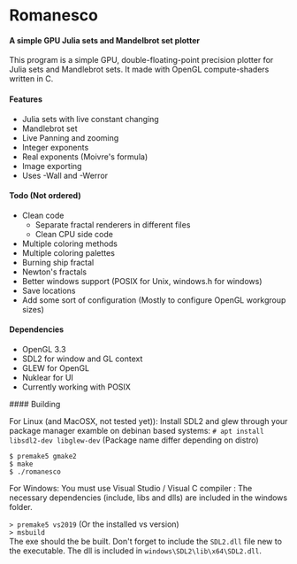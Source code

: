 # Romanesco
#### A simple GPU Julia sets and Mandelbrot set plotter

This program is a simple GPU, double-floating-point precision plotter for Julia sets and Mandlebrot sets. It made with OpenGL compute-shaders written in C.

#### Features

- Julia sets with live constant changing
- Mandlebrot set
- Live Panning and zooming
- Integer exponents
- Real exponents (Moivre's formula)
- Image exporting
- Uses -Wall and -Werror

#### Todo (Not ordered)

- Clean code
  - Separate fractal renderers in different files
  - Clean CPU side code
- Multiple coloring methods
- Multiple coloring palettes
- Burning ship fractal
- Newton's fractals
- Better windows support (POSIX for Unix, windows.h for windows)
- Save locations
- Add some sort of configuration (Mostly to configure OpenGL workgroup sizes)

#### Dependencies

- OpenGL 3.3
- SDL2 for window and GL context
- GLEW for OpenGL
- Nuklear for UI
- Currently working with POSIX

#### Building 

For Linux (and MacOSX, not tested yet)):
Install SDL2 and glew through your package manager
examble on debinan based systems:
`# apt install libsdl2-dev libglew-dev`
(Package name differ depending on distro)

`$ premake5 gmake2`\
`$ make`\
`$ ./romanesco`

For Windows:
You must use Visual Studio / Visual C compiler :
The necessary dependencies (include, libs and dlls) are included in the windows folder.

`> premake5 vs2019` (Or the installed vs version)\
`> msbuild`\
The exe should the be built.
Don't forget to include the `SDL2.dll` file new to the executable. The dll is included in `windows\SDL2\lib\x64\SDL2.dll`.

